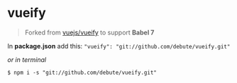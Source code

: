 # vueify

> Forked from [vuejs/vueify](https://github.com/vuejs/vueify) to support **Babel 7**

In **package.json** add this: `"vueify": "git://github.com/debute/vueify.git"`

_or in terminal_

`$ npm i -s "git://github.com/debute/vueify.git"`
